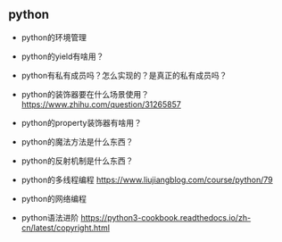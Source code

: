 ## python

* python的环境管理

* python的yield有啥用？
* python有私有成员吗？怎么实现的？是真正的私有成员吗？

* python的装饰器要在什么场景使用？
https://www.zhihu.com/question/31265857

* python的property装饰器有啥用？

* python的魔法方法是什么东西？

* python的反射机制是什么东西？

* python的多线程编程
https://www.liujiangblog.com/course/python/79

* python的网络编程

* python语法进阶
https://python3-cookbook.readthedocs.io/zh-cn/latest/copyright.html